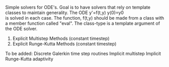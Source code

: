 Simple solvers for ODE's. Goal is to have solvers that rely on template classes to maintain generality.
The ODE 
y'=f(t,y)
y(0)=y0  
is solved in each case. The function, f(t,y) should be made from a class with a member function called "eval". The class-type is a template argument of the ODE solver. 

1) Explicit Multistep Methods (constant timestep)
2) Explicit Runge-Kutta Methods (constant timestep)

To be added:
Discrete Galerkin time step routines
Implicit multistep
Implicit Runge-Kutta
adaptivity
